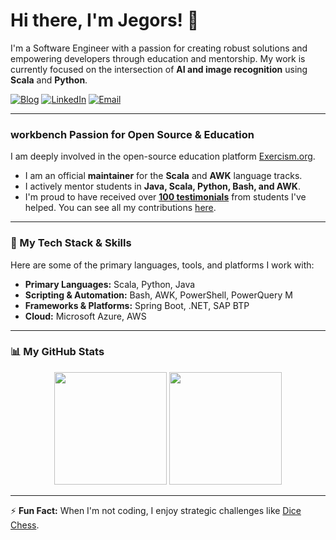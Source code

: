 # Hi there, I'm Jegors! 👋

I'm a Software Engineer with a passion for creating robust solutions and empowering developers through education and mentorship. My work is currently focused on the intersection of **AI and image recognition** using **Scala** and **Python**.

<p align="left">
  <a href="https://jc.id.lv" target="_blank"><img alt="Blog" src="https://img.shields.io/badge/My%20Blog-jc.id.lv-blue?style=for-the-badge&logo=jekyll"></a>
  <a href="https://www.linkedin.com/in/jegors-cemisovs/" target="_blank"><img alt="LinkedIn" src="https://img.shields.io/badge/LinkedIn-Jegors%20Čemisovs-blue?style=for-the-badge&logo=linkedin"></a>
  <a href="mailto:jegors.cemisovs@gmail.com"><img alt="Email" src="https://img.shields.io/badge/Email-Contact%20Me-red?style=for-the-badge&logo=gmail"></a>
</p>

---

###  workbench  Passion for Open Source & Education

I am deeply involved in the open-source education platform [Exercism.org](https://exercism.org/profiles/rabestro).
-   I am an official **maintainer** for the **Scala** and **AWK** language tracks.
-   I actively mentor students in **Java, Scala, Python, Bash, and AWK**.
-   I'm proud to have received over **[100 testimonials](https://exercism.org/profiles/rabestro/testimonials)** from students I've helped. You can see all my contributions [here](https://exercism.org/profiles/rabestro/contributions).

---

### 🚀 My Tech Stack & Skills

Here are some of the primary languages, tools, and platforms I work with:

-   **Primary Languages:** Scala, Python, Java
-   **Scripting & Automation:** Bash, AWK, PowerShell, PowerQuery M
-   **Frameworks & Platforms:** Spring Boot, .NET, SAP BTP
-   **Cloud:** Microsoft Azure, AWS

---

### 📊 My GitHub Stats

<p align="center">
  <img height="180em" src="https://github-readme-stats.vercel.app/api?username=rabestro&show_icons=true&theme=tokyonight&include_all_commits=true&count_private=true"/>
  <img height="180em" src="https://github-readme-stats.vercel.app/api/top-langs/?username=rabestro&layout=compact&langs_count=8&theme=tokyonight"/>
</p>

---
⚡ **Fun Fact:** When I'm not coding, I enjoy strategic challenges like [Dice Chess](https://dicechess.net).
